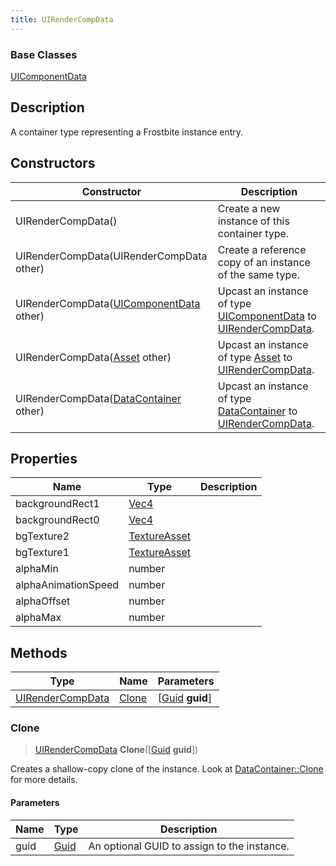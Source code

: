 ```yaml
---
title: UIRenderCompData
---
```

### Base Classes

[UIComponentData](UIComponentData)

## Description

A container type representing a Frostbite instance entry.

## Constructors

| Constructor                                                                 | Description                                                                                                             |
| --------------------------------------------------------------------------- | ----------------------------------------------------------------------------------------------------------------------- |
| UIRenderCompData()                                                          | Create a new instance of this container type.                                                                           |
| UIRenderCompData(UIRenderCompData other)                                    | Create a reference copy of an instance of the same type.                                                                |
| UIRenderCompData([UIComponentData](UIComponentData) other)                  | Upcast an instance of type [UIComponentData](UIComponentData) to [UIRenderCompData](UIRenderCompData).                  |
| UIRenderCompData([Asset](Asset) other)                                      | Upcast an instance of type [Asset](Asset) to [UIRenderCompData](UIRenderCompData).                                      |
| UIRenderCompData([DataContainer](/vext/ref/shared/class/datacontainer) other) | Upcast an instance of type [DataContainer](/vext/ref/shared/class/datacontainer) to [UIRenderCompData](UIRenderCompData). |

## Properties

| Name                | Type                              | Description |
| ------------------- | --------------------------------- | ----------- |
| backgroundRect1     | [Vec4](/vext/ref/shared/class/vec4) |             |
| backgroundRect0     | [Vec4](/vext/ref/shared/class/vec4) |             |
| bgTexture2          | [TextureAsset](TextureAsset)      |             |
| bgTexture1          | [TextureAsset](TextureAsset)      |             |
| alphaMin            | number                            |             |
| alphaAnimationSpeed | number                            |             |
| alphaOffset         | number                            |             |
| alphaMax            | number                            |             |

## Methods

| Type                                 | Name            | Parameters                                     |
| ------------------------------------ | --------------- | ---------------------------------------------- |
| [UIRenderCompData](UIRenderCompData) | [Clone](#clone) | \[[Guid](/vext/ref/shared/class/guid) **guid**\] |

### Clone

> [UIRenderCompData](UIRenderCompData) **Clone**(\[[Guid](/vext/ref/shared/class/guid) **guid**\])

Creates a shallow-copy clone of the instance. Look at [DataContainer::Clone](/vext/ref/shared/class/datacontainer#clone) for more details.

#### Parameters

| Name | Type         | Description                                 |
| ---- | ------------ | ------------------------------------------- |
| guid | [Guid](Guid) | An optional GUID to assign to the instance. |
